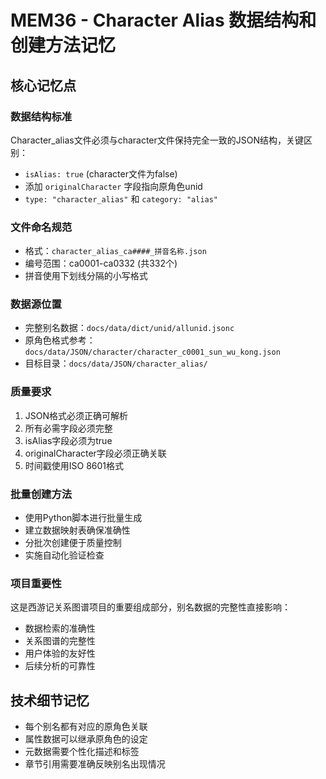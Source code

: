 # MEM36 - Character Alias 数据结构和创建方法记忆

## 核心记忆点

### 数据结构标准
Character_alias文件必须与character文件保持完全一致的JSON结构，关键区别：
- `isAlias: true` (character文件为false)
- 添加 `originalCharacter` 字段指向原角色unid
- `type: "character_alias"` 和 `category: "alias"`

### 文件命名规范
- 格式：`character_alias_ca####_拼音名称.json`
- 编号范围：ca0001-ca0332 (共332个)
- 拼音使用下划线分隔的小写格式

### 数据源位置
- 完整别名数据：`docs/data/dict/unid/allunid.jsonc`
- 原角色格式参考：`docs/data/JSON/character/character_c0001_sun_wu_kong.json`
- 目标目录：`docs/data/JSON/character_alias/`

### 质量要求
1. JSON格式必须正确可解析
2. 所有必需字段必须完整
3. isAlias字段必须为true
4. originalCharacter字段必须正确关联
5. 时间戳使用ISO 8601格式

### 批量创建方法
- 使用Python脚本进行批量生成
- 建立数据映射表确保准确性
- 分批次创建便于质量控制
- 实施自动化验证检查

### 项目重要性
这是西游记关系图谱项目的重要组成部分，别名数据的完整性直接影响：
- 数据检索的准确性
- 关系图谱的完整性
- 用户体验的友好性
- 后续分析的可靠性

## 技术细节记忆
- 每个别名都有对应的原角色关联
- 属性数据可以继承原角色的设定
- 元数据需要个性化描述和标签
- 章节引用需要准确反映别名出现情况
